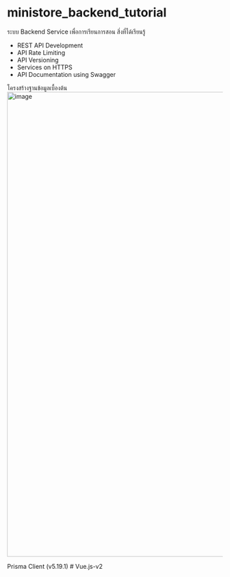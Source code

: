 # ministore_backend_tutorial

ระบบ Backend Service เพื่อการเรียนการสอน
สิ่งที่ได้เรียนรู้
- REST API Development
- API Rate Limiting
- API Versioning
- Services on HTTPS
- API Documentation using Swagger

โครงสร้างฐานข้อมูลเบื้องต้น
<img width="1084" alt="image" src="https://github.com/user-attachments/assets/0fd438ac-5d1b-42df-808c-95c250e4f85a">

Prisma Client (v5.19.1)
#   V u e . j s - v 2  
 